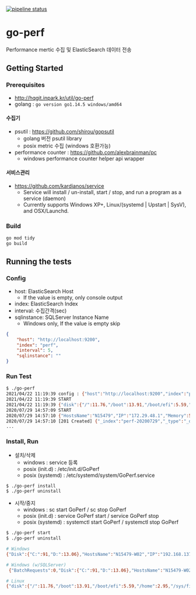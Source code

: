 [![pipeline status](http://hqgit.inpark.kr/system-doc/go-perf/badges/master/pipeline.svg)](http://hqgit.inpark.kr/system-doc/go-perf/-/commits/master)

# go-perf
Performance mertic 수집 및 ElasticSearch 데이터 전송 

## Getting Started

### Prerequisites
- http://hqgit.inpark.kr/util/go-perf
- golang : `go version go1.14.5 windows/amd64`

#### 수집기 
- psutil : https://github.com/shirou/gopsutil
  - golang 버전 psutil library 
  - posix metric 수집 (windows 호환가능)
- performance counter : https://github.com/alexbrainman/pc
  - windows performance counter helper api wrapper 

#### 서비스관리 
- https://github.com/kardianos/service
  - Service will install / un-install, start / stop, and run a program as a service (daemon)
  - Currently supports Windows XP+, Linux/(systemd | Upstart | SysV), and OSX/Launchd.

### Build

```sh
go mod tidy 
go build 
```

## Running the tests

### Config
- host: ElasticSearch Host 
  - If the value is empty, only console output
- index: ElasticSearch Index 
- interval: 수집간격(sec)
- sqlinstance: SQLServer Instance Name
  - Windows only, If the value is empty skip

```json
{
	"host": "http://localhost:9200",
	"index": "perf",
	"interval": 5,
	"sqlinstance": ""
}
```

### Run Test

```sh
$ ./go-perf 
2021/04/22 11:19:39 config : {"host":"http://localhost:9200","index":"perf","interval":20,"sqlinstance":""}
2021/04/22 11:19:39 START
2021/04/22 11:19:39 {"disk":{"/":11.76,"/boot":13.91,"/boot/efi":5.59,"/home":2.95,"/sys/firmware/efi/efivars":0},"hostname":"centos-cdecl","ip":"192.168.137.100","loadavg":0.01,"memory":19.13,"processor":0,"swap":0,"timestamp":"2021-04-22 11:19:39"}
2020/07/29 14:57:09 START
2020/07/29 14:57:10 {"HostsName":"N15479","IP":"172.29.48.1","Memory":57,"Process":9,"ProcessorQueueLength":3,"TimeStamp":"2020-07-29 14:57:10"}
2020/07/29 14:57:10 [201 Created] {"_index":"perf-20200729","_type":"_doc","_id":"nnklmXMBCjdbPcrUavha","_version":1,"result":"created","forced_refresh":true,"_shards":{"total":2,"successful":1,"failed":0},"_seq_no":242,"_primary_term":1}
...
```

### Install, Run
- 설치/삭제
  - windows : service 등록 
  - posix (init.d) : /etc/init.d/GoPerf
  - posix (systemd) : /etc/systemd/system/GoPerf.service

```sh
$ ./go-perf install 
$ ./go-perf uninstall 
```

- 시작/중지
  - windows : sc start GoPerf / sc stop GoPerf 
  - posix (init.d) : service GoPerf start / service GoPerf stop 
  - posix (systemd) : systemctl start GoPerf / systemctl stop GoPerf

```sh
$ ./go-perf start 
$ ./go-perf uninstall 
```

```sh
# Windows 
{"Disk":{"C:":91,"D:":13.06},"HostsName":"N15479-W02","IP":"192.168.137.1","Memory":86,"Processor":6,"Processor-pc":7,"ProcessorQueueLength":0,"TimeStamp":"2021-04-22 11:19:15"}

# Windows (w/SQLServer)
 {"BatchRequests":0,"Disk":{"C:":91,"D:":13.06},"HostsName":"N15479-W02","IP":"192.168.137.1","Memory":86,"Processor":4,"Processor-pc":4,"ProcessorQueueLength":0,"TimeStamp":"2021-04-22 11:18:40","UserConnections":0}

# Linux
{"disk":{"/":11.76,"/boot":13.91,"/boot/efi":5.59,"/home":2.95,"/sys/firmware/efi/efivars":0},"hostname":"centos-cdecl","ip":"192.168.137.100","loadavg":0.01,"memory":19.13,"processor":0,"swap":0,"timestamp":"2021-04-22 11:19:39"}
```
